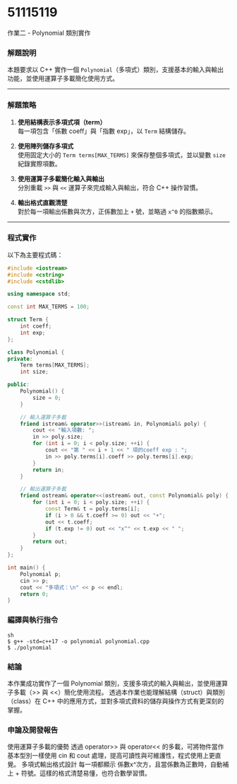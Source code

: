 # 51115119  

作業二 - Polynomial 類別實作  

### 解題說明  

本題要求以 C++ 實作一個 `Polynomial`（多項式）類別，支援基本的輸入與輸出功能，並使用運算子多載簡化使用方式。

---

### 解題策略  

1. **使用結構表示多項式項（term）**  
  每一項包含「係數 coeff」與「指數 exp」，以 `Term` 結構儲存。  

2. **使用陣列儲存多項式**  
  使用固定大小的 `Term terms[MAX_TERMS]` 來保存整個多項式，並以變數 `size` 紀錄實際項數。  

3. **使用運算子多載簡化輸入與輸出**  
  分別重載 `>>` 與 `<<` 運算子來完成輸入與輸出，符合 C++ 操作習慣。  

4. **輸出格式直觀清楚**  
  對於每一項輸出係數與次方，正係數加上 `+` 號，並略過 `x^0` 的指數顯示。

---

### 程式實作  

以下為主要程式碼：

```cpp
#include <iostream>
#include <cstring>
#include <cstdlib>

using namespace std;

const int MAX_TERMS = 100;

struct Term {
    int coeff;
    int exp;
};

class Polynomial {
private:
    Term terms[MAX_TERMS];
    int size;

public:
    Polynomial() {
        size = 0;
    }

    // 輸入運算子多載
    friend istream& operator>>(istream& in, Polynomial& poly) {
        cout << "輸入項數: ";
        in >> poly.size;
        for (int i = 0; i < poly.size; ++i) {
            cout << "第 " << i + 1 << " 項的coeff exp : ";
            in >> poly.terms[i].coeff >> poly.terms[i].exp;
        }
        return in;
    }

    // 輸出運算子多載
    friend ostream& operator<<(ostream& out, const Polynomial& poly) {
        for (int i = 0; i < poly.size; ++i) {
            const Term& t = poly.terms[i];
            if (i > 0 && t.coeff >= 0) out << "+";
            out << t.coeff;
            if (t.exp != 0) out << "x^" << t.exp << " ";
        }
        return out;
    }
};

int main() {
    Polynomial p;
    cin >> p;
    cout << "多項式：\n" << p << endl;
    return 0;
}
```
### 編譯與執行指令
```
sh
$ g++ -std=c++17 -o polynomial polynomial.cpp
$ ./polynomial
```
### 結論
 本作業成功實作了一個 Polynomial 類別，支援多項式的輸入與輸出，並使用運算子多載（>> 與 <<）簡化使用流程。
 透過本作業也能理解結構（struct）與類別（class）在 C++ 中的應用方式，並對多項式資料的儲存與操作方式有更深刻的掌握。

### 申論及開發報告
 使用運算子多載的優勢
 透過 operator>> 與 operator<< 的多載，可將物件當作基本型別一樣使用 cin 和 cout 處理，提高可讀性與可維護性，程式使用上更直覺。
 多項式輸出格式設計
 每一項都顯示 係數x^次方，且當係數為正數時，自動補上 + 符號。這樣的格式清楚易懂，也符合數學習慣。
